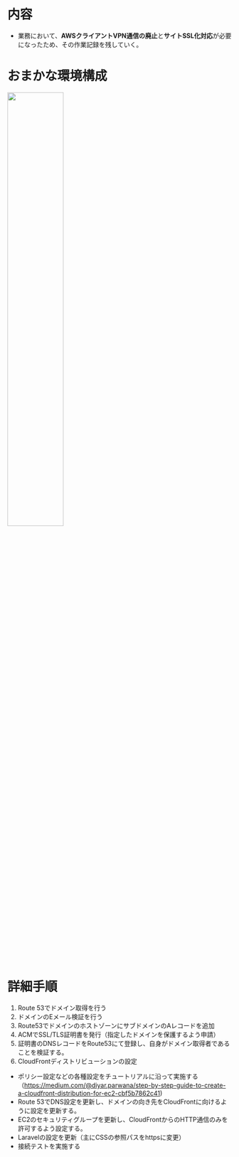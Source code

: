 # 内容

- 業務において、**AWSクライアントVPN通信の廃止**と**サイトSSL化対応**が必要になったため、その作業記録を残していく。

# おまかな環境構成
<img src="https://i.gyazo.com/7470be4f342b251e68d1b05e88981a86.png" width="50%" height="50%">

# 詳細手順
1. Route 53でドメイン取得を行う
2. ドメインのEメール検証を行う
3. Route53でドメインのホストゾーンにサブドメインのAレコードを追加
4. ACMでSSL/TLS証明書を発行（指定したドメインを保護するよう申請）
5. 証明書のDNSレコードをRoute53にて登録し、自身がドメイン取得者であることを検証する。
6. CloudFrontディストリビューションの設定
 - ポリシー設定などの各種設定をチュートリアルに沿って実施する（https://medium.com/@diyar.parwana/step-by-step-guide-to-create-a-cloudfront-distribution-for-ec2-cbf5b7862c41)
 - Route 53でDNS設定を更新し、ドメインの向き先をCloudFrontに向けるように設定を更新する。
 - EC2のセキュリティグループを更新し、CloudFrontからのHTTP通信のみを許可するよう設定する。
 - Laravelの設定を更新（主にCSSの参照パスをhttpsに変更）
 - 接続テストを実施する


